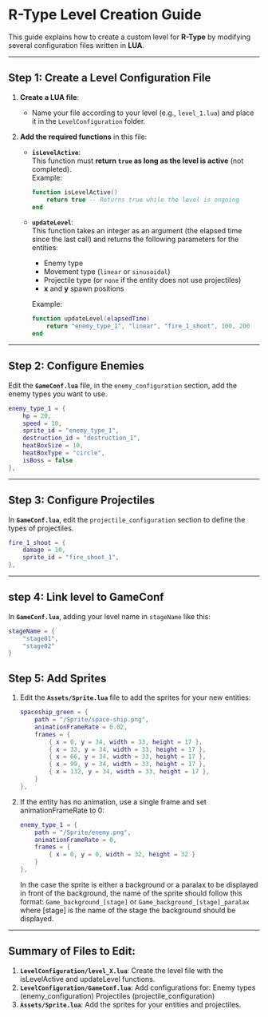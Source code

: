 # R-Type Level Creation Guide

This guide explains how to create a custom level for **R-Type** by modifying several configuration files written in **LUA**.

---

## Step 1: Create a Level Configuration File

1. **Create a LUA file**:
    - Name your file according to your level (e.g., `level_1.lua`) and place it in the `LevelConfiguration` folder.

2. **Add the required functions** in this file:

    - **`isLevelActive`**:  
      This function must **return `true` as long as the level is active** (not completed).  
      Example:
      ```lua
      function isLevelActive()
          return true -- Returns true while the level is ongoing
      end
      ```

    - **`updateLevel`**:  
      This function takes an integer as an argument (the elapsed time since the last call) and returns the following parameters for the entities:
        - Enemy type
        - Movement type (`linear` or `sinusoidal`)
        - Projectile type (or `none` if the entity does not use projectiles)
        - **x** and **y** spawn positions

      Example:
      ```lua
      function updateLevel(elapsedTime)
          return "enemy_type_1", "linear", "fire_1_shoot", 100, 200
      end
      ```

---

## Step 2: Configure Enemies

Edit the **`GameConf.lua`** file, in the `enemy_configuration` section, add the enemy types you want to use.

 ```lua
 enemy_type_1 = {
     hp = 20,
     speed = 10,
     sprite_id = "enemy_type_1",
     destruction_id = "destruction_1",
     heatBoxSize = 10,
     heatBoxType = "circle",
     isBoss = false
 },
 ```

---

## Step 3: Configure Projectiles

In **`GameConf.lua`**, edit the `projectile_configuration` section to define the types of projectiles.

   ```lua
   fire_1_shoot = {
       damage = 10,
       sprite_id = "fire_shoot_1",
   },
```
---

## step 4: Link level to GameConf

In **`GameConf.lua`**, adding your level name in `stageName` like this:

```lua
stageName = {
    "stage01",
    "stage02"
}
```

## Step 5: Add Sprites
1. Edit the **`Assets/Sprite.lua`** file to add the sprites for your new entities:

    ```lua
    spaceship_green = {
        path = "/Sprite/space-ship.png",
        animationFrameRate = 0.02,
        frames = {
            { x = 0, y = 34, width = 33, height = 17 },
            { x = 33, y = 34, width = 33, height = 17 },
            { x = 66, y = 34, width = 33, height = 17 },
            { x = 99, y = 34, width = 33, height = 17 },
            { x = 132, y = 34, width = 33, height = 17 },
        }
    },
    ````
2. If the entity has no animation, use a single frame and set animationFrameRate to 0:
    ```lua
    enemy_type_1 = {
        path = "/Sprite/enemy.png",
        animationFrameRate = 0,
        frames = {
            { x = 0, y = 0, width = 32, height = 32 }
        }
    },
    ```
    In the case the sprite is either a background or a paralax to be displayed in front of the background, the name of the sprite should follow this format:
    ```Game_background_[stage]``` or ```Game_background_[stage]_paralax```
    where [stage] is the name of the stage the background should be displayed.
---

## Summary of Files to Edit:
1. **`LevelConfiguration/level_X.lua`**: Create the level file with the isLevelActive and updateLevel functions.
2. **`LevelConfiguration/GameConf.lua`**: Add configurations for:
   Enemy types (enemy_configuration)
   Projectiles (projectile_configuration)
3. **`Assets/Sprite.lua`**: Add the sprites for your entities and projectiles.